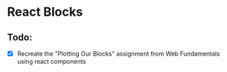 # React Blocks
## Todo:
- [x] Recreate the "Plotting Our Blocks" assignment from Web Fundamentals using react components